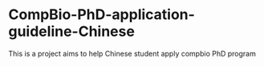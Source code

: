 # CompBio-PhD-application-guideline-Chinese
This is a project aims to help Chinese student apply compbio PhD program
